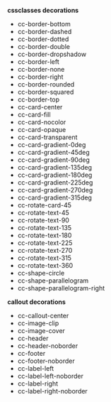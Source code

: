 **cssclasses decorations**
- cc-border-bottom
- cc-border-dashed
- cc-border-dotted
- cc-border-double
- cc-border-dropshadow
- cc-border-left
- cc-border-none
- cc-border-right
- cc-border-rounded
- cc-border-squared
- cc-border-top
- cc-card-center
- cc-card-fill
- cc-card-nocolor
- cc-card-opaque
- cc-card-transparent
- cc-card-gradient-0deg
- cc-card-gradient-45deg
- cc-card-gradient-90deg
- cc-card-gradient-135deg
- cc-card-gradient-180deg
- cc-card-gradient-225deg
- cc-card-gradient-270deg
- cc-card-gradient-315deg
- cc-rotate-card-45
- cc-rotate-text-45
- cc-rotate-text-90
- cc-rotate-text-135
- cc-rotate-text-180
- cc-rotate-text-225
- cc-rotate-text-270
- cc-rotate-text-315
- cc-rotate-text-360
- cc-shape-circle
- cc-shape-parallelogram
- cc-shape-parallelogram-right

**callout decorations**
- cc-callout-center
- cc-image-clip
- cc-image-cover
- cc-header
- cc-header-noborder
- cc-footer
- cc-footer-noborder
- cc-label-left
- cc-label-left-noborder
- cc-label-right
- cc-label-right-noborder
